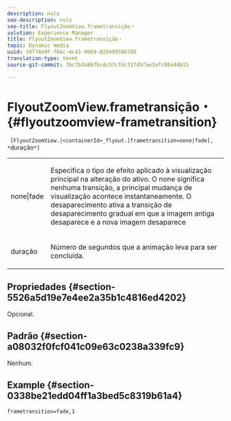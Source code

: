```yaml
---
description: nulo
seo-description: nulo
seo-title: FlyoutZoomView.frametransição・
solution: Experience Manager
title: FlyoutZoomView.frametransição・
topic: Dynamic media
uuid: 39f74e9f-f04c-4c41-9669-029499388708
translation-type: tm+mt
source-git-commit: 7bc7b3a86fbcdc57cfdc31745fae3afc06e44b15

---
```



# FlyoutZoomView.frametransição・{#flyoutzoomview-frametransition}

` [FlyoutZoomView.|<containerId>_flyout.]frametransition=none|fade[, *`duração`*]`

<table id="table_FC34B37AACFB4E92A37E1D2D93D5F0D2"> 
 <tbody> 
  <tr> 
   <td colname="col1"> <p> <span class="codeph"> none|fade</span> </p> </td> 
   <td colname="col2"> <p> Especifica o tipo de efeito aplicado à visualização principal na alteração do ativo. O <span class="codeph"> none</span> significa nenhuma transição, a principal mudança de visualização acontece instantaneamente. O <span class="codeph"> desaparecimento</span> ativa a transição de desaparecimento gradual em que a imagem antiga desaparece e a nova imagem desaparece </p> </td> 
  </tr> 
  <tr> 
   <td colname="col1"> <p><span class="codeph"><span class="varname"> duração</span></span> </p> </td> 
   <td colname="col2"> <p> Número de segundos que a animação leva para ser concluída. </p> </td> 
  </tr> 
 </tbody> 
</table>

## Propriedades {#section-5526a5d19e7e4ee2a35b1c4816ed4202}

Opcional.

## Padrão {#section-a08032f0fcf041c09e63c0238a339fc9}

Nenhum.

## Example {#section-0338be21edd04ff1a3bed5c8319b61a4}

`frametransition=fade,1`
